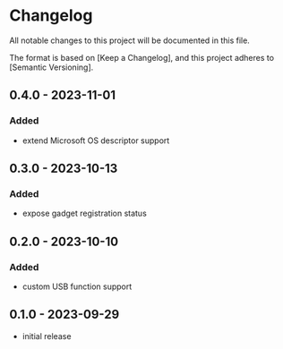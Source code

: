 # Changelog

All notable changes to this project will be documented in this file.

The format is based on [Keep a Changelog],
and this project adheres to [Semantic Versioning].

## 0.4.0 - 2023-11-01
### Added
- extend Microsoft OS descriptor support


## 0.3.0 - 2023-10-13
### Added
- expose gadget registration status


## 0.2.0 - 2023-10-10
### Added
- custom USB function support


## 0.1.0 - 2023-09-29
- initial release
